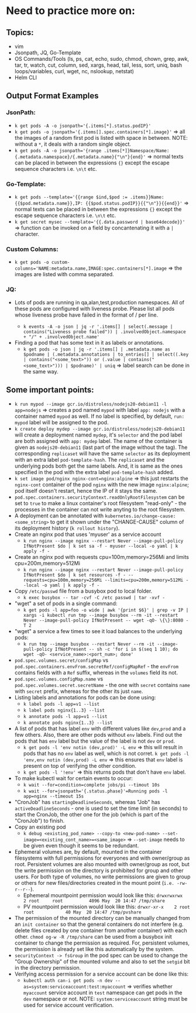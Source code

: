 # Need to practice more on:

## Topics:
- vim
- Jsonpath, JQ, Go-Template
- OS Commands/Tools (ls, ps, cat, echo, sudo, chmod, chown, grep, awk, tar, tr, watch, cut, column, sed, xargs, head, tail, less, sort, uniq, bash loops/variables, curl, wget, nc, nslookup, netstat)
- Helm CLI
## Output Format Examples
### JsonPath:
- `k get pods -A -o jsonpath='{.items[*].status.podIP}'`
- `k get pods -o jsonpath='{.items[].spec.containers[*].image}'` => all the images of a random first pod is listed with space in between. NOTE: without a `*`, it deals with a random single object.
- `k get pods -A -o jsonpath='{range .items[*]}Namespace/Name: {.metadata.namespace}/{.metadata.name}{"\n"}{end}'` => normal texts can be placed in between the expressions `{}` except the escape sequence characters i.e. `\n\t` etc.
### Go-Template:
- `k get pods --template='{{range $ind,$pod := .items}}Name: {{$pod.metadata.name}},IP: {{$pod.status.podIP}}{{"\n"}}{{end}}'` => normal texts can be placed in between the expressions `{}` except the escape sequence characters i.e. `\n\t` etc.
- `k get secret mysec --template='{{.data.password | base64decode}}'` => function can be invoked on a field by concantenating it with a `|` character.
### Custom Columns:
- `k get pods -o custom-columns='NAME:metadata.name,IMAGE:spec.containers[*].image` => the images are listed with comma separated.
### JQ:
- Lots of pods are running in qa,alan,test,production namespaces. All of these pods are configured with liveness probe. Please list all pods whose liveness probe have failed in the format of <namespace>/<pod name> per line.
   * `k events -A -o json | jq -r '.items[] | select(.message | contains("Liveness probe failed")) | .involvedObject.namespace + "/" + .involvedObject.name'`
- Finding a pod that has some text in it as labels or annotations.
   * `k get pods -o json | jq -r '.items[] | .metadata.name as $podname | (.metadata.annotations | to_entries[] | select((.key | contains("<some_text>")) or (.value | contains("<some_text>"))) | $podname)' | uniq` => label search can be done in the same way.
## Some important points:
- `k run mypod --image gcr.io/distroless/nodejs20-debian11 -l app=nodejs` => creates a pod named `mypod` with label `app: nodejs` with a container named `mypod` as well. If no label is specified, by default, `run: mypod` label will be assigned to the pod. 
- `k create deploy mydep --image gcr.io/distroless/nodejs20-debian11` will create a deployment named `mydep`, it's `selector` and the pod label are both assigned with `app: mydep` label. The name of the container is given as `nodejs20-debian11` (last part of the image without the tag). The corresponding `replicaset` will have the same `selector` as its deployment with an extra label `pod-template-hash`. The `replicaset` and the underlying pods both get the same labels. And, it is same as the ones specified in the pod with the extra label `pod-template-hash` added.
- `k set image pod/nginx nginx-cont=nginx:alpine` => this just restarts the `nginx-cont` container of the pod `nginx` with the new image `nginx:alpine`; pod itself doesn't restart, hence the IP of it stays the same.
- `pod.spec.containers.securityContext.readOnlyRootFilesystem` can be set to `true` to make a linux container's root filesystem "read-only" - the processes in the container can not write anyting to the root filesystem.
- A deployment can be annotated with `kubernetes.io/change-cause:<some_string>` to get it shown under the "CHANGE-CAUSE" column of its deployment history (`k rollout history`).
- Create an nginx pod that uses 'myuser' as a service account
   * `k run nginx --image nginx --restart Never --image-pull-policy IfNotPresent $do | k set sa -f - myuser --local -o yaml | k apply -f -`
- Create an nginx pod with requests cpu=100m,memory=256Mi and limits cpu=200m,memory=512Mi
   * `k run nginx --image nginx --restart Never --image-pull-policy IfNotPresent $do | k set resources -f - --requests=cpu=100m,memory=256Mi --limits=cpu=200m,memory=512Mi --local -o yaml | k apply -f -`
- Copy `/etc/passwd` file from a busybox pod to local folder.
   * `k exec busybox -- tar -cvf -C /etc passwd | tar -xvf -`
- "wget" a set of pods in a single command:
   * `k get pods -l app=foo -o wide | awk '{print $6}' | grep -v IP | xargs -i kubectl run tmp --image busybox --rm -it --restart Never --image-pull-policy IfNotPresent -- wget -qO- \{\}:8080 -T 2`
- "wget" a service a few times to see it load balances to the underlying pods:
   * `k run tmp --image busybox --restart Never --rm -it --image-pull-policy IfNotPresent -- sh -c 'for i in $(seq 1 10); do wget -qO- <service_name>:<port_num>; done'`   
- `pod.spec.volumes.secret/configMap` vs `pod.spec.containers.envFrom.secretRef/configMapRef` - the `envFrom` contains fields with a `Ref` suffix, whereas in the `volumes` field its not.
- `pod.spec.volumes.configMap.name` vs `pod.spec.volumes.secret.secretName` - the one with `secret` contains `name` with `secret` prefix, whereas for the other its just `name`.
- Listing labels and annotations for pods can be done using:
   * `k label pods -l app=v1 --list`
   * `k label pods nginx{1..3} --list`
   * `k annotate pods -l app=v1 --list`
   * `k annotate pods nginx{1..3} --list`
- A list of pods that has label `env` with different values like `dev`,`prod` and a few others. Also, there are other pods without `env` labels. Find out the pods that has `env` label but the value of the label is not `dev` or `prod`.
   * `k get pods -l 'env notin (dev,prod)' -L env` => this will result in pods that has no `env` label as well, which is not corret. `k get pods -l 'env,env notin (dev,prod) -L env` => this ensures that `env` label is present on top of verifying the other condition.
   * `k get pods -l '!env'` => this returns pods that don't have `env` label.
- To make kubectl wait for certain events to occur:
   * `k wait --for=condition=complete jobs/pi --timout 10s`
   * `k wait --for=jsonpath='{.status.phase}'=Running pods -l app=nginx --timeout 15s`
- "CronJob" has `startingDeadlineSeconds`, whereas "Job" has `activeDeadlineSeconds` - one is used to set the time limit (in seconds) to start the CronJob, the other one for the job (which is part of the "CronJob") to finish.   
- Copy an existing pod
   * `k debug <existing_pod_name> --copy-to <new-pod-name> --set-image=<existing_cont_name>=<same_image>` => `--set-image` needs to be given even though it seems to be redundant.
- Ephemeral volumes are, by default, mounted in the container filesystems with full permissions for everyones and with owner/group as root. Persistent volumes are also mounted with owner/group as root, but the write permission on the directory is prohibited for group and other users. For both type of volumes, no write permissions are given to group or others for new files/directories created in the mount point (`i.e. -rw-r--r--`).
    * Ephemeral mountpoint permission would look like this:
    `drwxrwxrwx    2 root     root          4096 May  20 14:47 /tmp/share`
    * PV mountpoint permission would look like this:
    `drwxr-xr-x    2 root     root            40 May  20 14:47 /tmp/pvshare`
- The permission of the mounted directory can be manually changed from an `init container` so that the general containers do not interfere (e.g. delete files created by one container from another container) with each other. `chmod og-w -R /tmp/share` can be used from a busybox init container to change the permission as required. For, persistent volumes, the permission is already set like this automatically by the system.
- `securityContext -> fsGroup` in the pod spec can be used to change the "Group Ownership" of the mounted volume and also to set the `setgid` bit in the directory permission.
- Verifying access permission for a service account can be done like this:
   * `kubectl auth can-i get pods -n dev --as=system:serviceaccount:test:myaccount` => verifies whether `myaccount` service account in `test` namespace can get pods in the `dev` namespace or not. NOTE: `system:serviceaccount` string must be used for service account verification.   